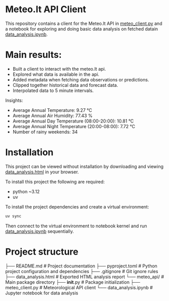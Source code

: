 # Meteo.lt API Client

This repository contains a client for the Meteo.lt API in [meteo_client.py](meteo_api/meteo_client.py) and a notebook for exploring and doing basic data analysis on fetched datain [data_analysis.ipynb](meteo_api/data_analysis.ipynb).

# Main results:

- Built a client to interact with the meteo.lt api.
- Explored what data is available in the api.
- Added metadata when fetching data observations or predictions.
- Clipped together historical data and forecast data.
- Interpolated data to 5 minute intervals.

Insights:
- Average Annual Temperature: 9.27 °C
- Average Annual Air Humidity: 77.43 %
- Average Annual Day Temperature (08:00-20:00): 10.81 °C
- Average Annual Night Temperature (20:00-08:00): 7.72 °C
- Number of rainy weekends: 34

# Installation

This project can be viewed without installation by downloading and viewing [data_analysis.html](data_analysis.html) in your browser.

To install this project the following are required:
- python ~3.12
- uv

To install the project dependencies and create a virtual environment:

```bash
uv sync
```

Then connect to the virtual environment to notebook kernel and run [data_analysis.ipynb](meteo_api/data_analysis.ipynb) sequentially.

# Project structure

├── README.md                          # Project documentation
├── pyproject.toml                     # Python project configuration and dependencies
├── .gitignore                         # Git ignore rules
├── data_analysis.html                 # Exported HTML analysis report
└── meteo_api/                         # Main package directory
    ├── __init__.py                    # Package initialization
    ├── meteo_client.py                # Meteorological API client
    └── data_analysis.ipynb            # Jupyter notebook for data analysis
